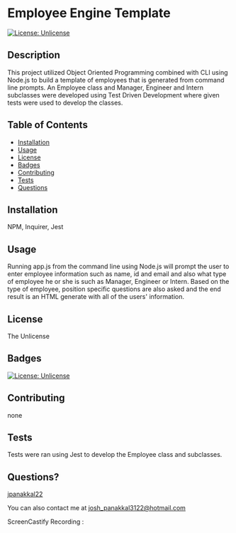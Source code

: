 # Employee Engine Template
[![License: Unlicense](https://img.shields.io/badge/license-Unlicense-blue.svg)](http://unlicense.org/)

## Description
This project utilized Object Oriented Programming combined with CLI using Node.js to build a template of employees that is generated from command line prompts. An Employee class and Manager, Engineer and Intern subclasses were developed using Test Driven Development where given tests were used to develop the classes. 

## Table of Contents

* [Installation](#installation)
* [Usage](#usage)
* [License](#license)
* [Badges](#badges)
* [Contributing](#contributing)
* [Tests](#tests)
* [Questions](#questions)

## Installation
NPM, Inquirer, Jest

## Usage
Running app.js from the command line using Node.js will prompt the user to enter employee information such as name, id and email and also what type of employee he or she is such as Manager, Engineer or Intern. Based on the type of employee, position specific questions are also asked and the end result is an HTML generate with all of the users' information.

## License
The Unlicense

## Badges
[![License: Unlicense](https://img.shields.io/badge/license-Unlicense-blue.svg)](http://unlicense.org/)

## Contributing 
none

## Tests
Tests were ran using Jest to develop the Employee class and subclasses.

## Questions?
[jpanakkal22](https://github.com/jpanakkal22)

You can also contact me at josh_panakkal3122@hotmail.com

ScreenCastify Recording : 

